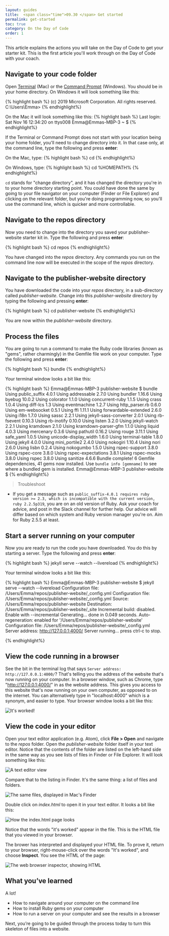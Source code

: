 ```yaml
---
layout: guides
title:  <span class="time">09.30 </span> Get started
permalink: get-started
toc: true
category: On the Day of Code
order: 1
---
```

<!-- <span class="tag tag--draft">Not started</span> -->
<!-- <span class="tag tag--progress">In progress</span> -->
<!-- <span class="tag tag--review">Ready for review</span> -->
<!-- <span class="tag tag--approved">Approved</span> -->

<p class="content__abstract">
  This article explains the actions you will take on the Day of Code to get your starter kit. This is the first article you'll work through on the Day of Code with your coach.
</p>

## Navigate to your code folder

Open [Terminal](glossary#terminal) (Mac) or the [Command Prompt](glossary#command-prompt) (Windows). You should be in your home directory. On Windows it will look something like this:

{% highlight bash %}
  (c) 2019 Microsoft Corporation. All rights reserved.
  C:\Users\Emma>
{% endhighlight%}

On the Mac it will look something like this:
{% highlight bash %}
  Last login: Sat Nov 16 12:34:20 on ttys008
  Emma@Emmas-MBP-3 ~ $
{% endhighlight%}

If the Terminal or Command Prompt does not start with your location being your home folder, you'll need to change directory into it. In that case only, at the command line, type the following and press **enter**:

On the Mac, type:
{% highlight bash %}
  cd
{% endhighlight%}

On Windows, type:
{% highlight bash %}
  cd %HOMEPATH%
{% endhighlight%}

`cd` stands for "change directory", and it has changed the directory you're in to your home directory starting point. You could have done the same by going to your file navigator on your computer (Finder or File Explorer) and clicking on the relevant folder, but you're doing programming now, so you'll use the command line, which is quicker and more controllable.


## Navigate to the repos directory

Now you need to change into the directory you saved your publisher-website starter kit in. Type the following and press **enter**:

{% highlight bash %}
  cd repos
{% endhighlight%}

You have changed into the _repos_ directory. Any commands you run on the command line now will be executed in the scope of the _repos_ directory.

## Navigate to the publisher-website directory

You have downloaded the code into your _repos_ directory, in a sub-directory called _publisher-website_. Change into this _publisher-website_ directory by typing the following and pressing **enter**:

{% highlight bash %}
  cd publisher-website
{% endhighlight%}

You are now within the _publisher-website_ directory.

## Process the files

You are going to run a command to make the Ruby code libraries (known as "gems", rather charmingly) in the Gemfile file work on your computer. Type the following and press **enter**:

{% highlight bash %}
  bundle
{% endhighlight%}

Your terminal window looks a bit like this:

{% highlight bash %}
  Emma@Emmas-MBP-3 publisher-website $ bundle
  Using public_suffix 4.0.1
  Using addressable 2.7.0
  Using bundler 1.16.6
  Using byebug 10.0.2
  Using colorator 1.1.0
  Using concurrent-ruby 1.1.5
  Using crass 1.0.4
  Using diff-lcs 1.3
  Using eventmachine 1.2.7
  Using http_parser.rb 0.6.0
  Using em-websocket 0.5.1
  Using ffi 1.11.1
  Using forwardable-extended 2.6.0
  Using i18n 1.7.0
  Using sassc 2.2.1
  Using jekyll-sass-converter 2.0.1
  Using rb-fsevent 0.10.3
  Using rb-inotify 0.10.0
  Using listen 3.2.0
  Using jekyll-watch 2.2.1
  Using kramdown 2.1.0
  Using kramdown-parser-gfm 1.1.0
  Using liquid 4.0.3
  Using mercenary 0.3.6
  Using pathutil 0.16.2
  Using rouge 3.11.1
  Using safe_yaml 1.0.5
  Using unicode-display_width 1.6.0
  Using terminal-table 1.8.0
  Using jekyll 4.0.0
  Using mini_portile2 2.4.0
  Using nokogiri 1.10.4
  Using nori 2.6.0
  Using lisbn 0.2.4
  Using nokogumbo 1.5.0
  Using rspec-support 3.8.0
  Using rspec-core 3.8.0
  Using rspec-expectations 3.8.1
  Using rspec-mocks 3.8.0
  Using rspec 3.8.0
  Using sanitize 4.6.6
  Bundle complete! 6 Gemfile dependencies, 41 gems now installed.
  Use `bundle info [gemname]` to see where a bundled gem is installed.
  Emma@Emmas-MBP-3 publisher-website $
{% endhighlight%}

> <span class="content__learn-more">Troubleshoot<span>
* If you get a message such as `public_suffix-4.0.1 requires ruby version >= 2.3, which is incompatible with the current version, ruby 2.2.5p319`, you are on an old version of Ruby. Ask your coach for advice, and post in the Slack channel for further help. Our advice will differ based on which system and Ruby version manager you're on. Aim for Ruby 2.5.5 at least.

## Start a server running on your computer

Now you are ready to run the code you have downloaded. You do this by starting a server.  Type the following and press **enter**:

{% highlight bash %}
  jekyll serve --watch --livereload
{% endhighlight%}

Your terminal window looks a bit like this:

{% highlight bash %}
  Emma@Emmas-MBP-3 publisher-website $ jekyll serve --watch --livereload
  Configuration file: /Users/Emma/repos/publisher-website/_config.yml
  Configuration file: /Users/Emma/repos/publisher-website/_config.yml
              Source: /Users/Emma/repos/publisher-website
        Destination: /Users/Emma/repos/publisher-website/_site
  Incremental build: disabled. Enable with --incremental
        Generating... done in 0.049 seconds.
  Auto-regeneration: enabled for '/Users/Emma/repos/publisher-website'
  Configuration file: /Users/Emma/repos/publisher-website/_config.yml
      Server address: http://127.0.0.1:4000/
    Server running... press ctrl-c to stop.

{% endhighlight%}


## View the code running in a browser

See the bit in the terminal log that says `Server address: http://127.0.0.1:4000/`? That's telling you the address of the website that's now running on your computer. In a browser window, such as Chrome, type "http://127.0.0.1:4000/" in as the website address. This gives you access to this website that's now running on your own computer, as opposed to on the internet. You can alternatively type in "localhost:4000" which is a synonym, and easier to type. Your browser window looks a bit like this:

![It's worked!](assets/images/its-worked.png)

## View the code in your editor

Open your text editor application (e.g. Atom), click **File > Open** and navigate to the _repos_ folder. Open the _publisher-website_ folder itself in your text editor. Notice that the contents of the folder are listed on the left-hand side in the same way as you see lists of files in Finder or File Explorer. It will look something like this:

![A text editor view](/assets/images/editor.png)

Compare that to the listing in Finder. It's the same thing: a list of files and folders.

![The same files, displayed in Mac's Finder](/assets/images/finder.png)


Double click on _index.html_ to open it in your text editor. It looks a bit like this:

![How the index.html page looks](/assets/images/index.png)

Notice that the words "it's worked" appear in the file. This is the HTML file that you viewed in your browser.

The brower has interpreted and displayed your HTML file. To prove it, return to your browser, right-mouse-click over the words "It's worked", and choose **Inspect**. You see the HTML of the page:

![The web browser inspector, showing HTML](/assets/images/inspector.png)

## What you’ve learned

A lot!

* How to navigate around your computer on the command line
* How to install Ruby gems on your computer
* How to run a server on your computer and see the results in a browser

Next, you’re going to be guided through the process today to turn this skeleton of files into a website.
